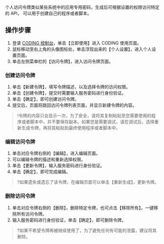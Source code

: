 个人访问令牌类似某些系统中的应用专用密码，生成后可根据设置的权限访问特定的 API， 可以用于创建自己的程序或者脚本。
## 操作步骤
1. 登录 [CODING 控制台](https://console.cloud.tencent.com/coding)，单击【立即使用】进入 CODING 使用页面。
2. 鼠标移动至右上角的头像图标处，单击浮现出来的【个人设置】，进入个人设置页面。
3. 单击左侧菜单栏的【访问令牌】，进入访问令牌页面。

### 创建访问令牌
1. 单击【新建令牌】，填写令牌描述，以及选择令牌的访问权限。
2. 单击【创建令牌】，提交时需要输入服务密码进行身份验证。
3. 单击【确定】，即可创建访问令牌。
4. 提交后，页面将跳回访问令牌列表页面，并显示新建令牌的内容。

>!令牌的内容只会显示一次，为了安全，请将其复制粘贴至您需要使用的程序或者脚本中，并不要保存副本。如果您是需要调试，请在调试后，选择重新生成令牌，再将其粘贴到最终使用程序或者脚本中。

### 编辑访问令牌
1. 单击对应令牌右侧的【编辑】，进入编辑页面。
2. 可以编辑令牌的描述和重新选择权限。
3. 单击【更新令牌】，输入服务密码进行身份验证。
4. 单击【确定】，即可完成编辑。

>?如果遗失或遗忘了该令牌，在编辑页面可以单击【重新生成】，更新令牌。

### 删除访问令牌
1. 单击对应令牌右侧的【删除】，删除特定令牌，也可点击【移除所有】，一键移除所有访问令牌。
2. 输入服务密码进行身份验证，单击【确定】，即可删除令牌。

>?如果不希望令牌再被继续使用了，为了避免任何有可能的泄露，建议将其删除。
